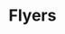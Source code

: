 ---
title: Flyers
crosslinks:
- hockey
- reddit_stream
- hockeyjerseys
- eagles
- philadelphia
- phillies
- nhl_games
- OttawaSenators
- flyer
- yardsale
- rangers
- NHLStreams
- juge88
- templeofthephil
- adidasatc
- The_Donald
- tendies
- phish
- politics
---